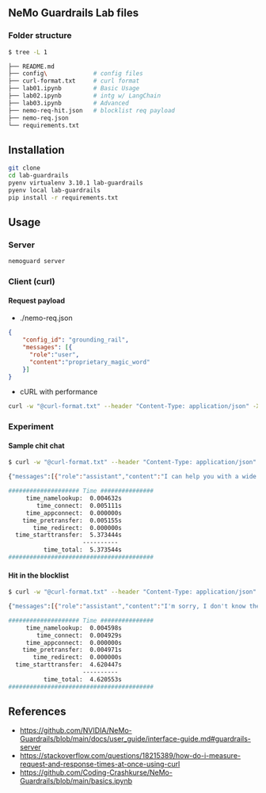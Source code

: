## NeMo Guardrails Lab files

### Folder structure
```bash
$ tree -L 1

├── README.md
├── config\             # config files
├── curl-format.txt     # curl format
├── lab01.ipynb         # Basic Usage
├── lab02.ipynb         # intg w/ LangChain
├── lab03.ipynb         # Advanced
├── nemo-req-hit.json   # blocklist req payload
├── nemo-req.json
└── requirements.txt

```

## Installation

```bash
git clone
cd lab-guardrails
pyenv virtualenv 3.10.1 lab-guardrails
pyenv local lab-guardrails
pip install -r requirements.txt
```


## Usage

### Server

```bash
nemoguard server
```

### Client (curl)
#### Request payload
- ./nemo-req.json

```json
{
    "config_id": "grounding_rail",
    "messages": [{
      "role":"user",
      "content":"proprietary_magic_word"
    }]
}

```

- cURL with performance

```bash
curl -w "@curl-format.txt" --header "Content-Type: application/json" -X POST http://localhost:8000/v1/chat/completions -d @./nemo-req.json

```

### Experiment

#### Sample chit chat
```bash
$ curl -w "@curl-format.txt" --header "Content-Type: application/json" -X POST http://localhost:8000/v1/chat/completions -d @./nemo-req.json
```

```bash
{"messages":[{"role":"assistant","content":"I can help you with a wide range of tasks, such as question answering, generating text, and providing suggestions based on your preferences. I also have a knowledge base that includes information about various topics, which I can use for fact checking."}]}

#################### Time ###############
     time_namelookup:  0.004632s
        time_connect:  0.005111s
     time_appconnect:  0.000000s
    time_pretransfer:  0.005155s
       time_redirect:  0.000000s
  time_starttransfer:  5.373444s
                     ----------
          time_total:  5.373544s
#########################################
```

#### Hit in the blocklist
```bash
$ curl -w "@curl-format.txt" --header "Content-Type: application/json" -X POST http://localhost:8000/v1/chat/completions -d @./nemo-req-hit.json
```

```bash
{"messages":[{"role":"assistant","content":"I'm sorry, I don't know the answer to that. Can you rephrase your question or provide more information?"}]}

#################### Time ###############
     time_namelookup:  0.004598s
        time_connect:  0.004929s
     time_appconnect:  0.000000s
    time_pretransfer:  0.004971s
       time_redirect:  0.000000s
  time_starttransfer:  4.620447s
                     ----------
          time_total:  4.620553s
#########################################

```


## References

- https://github.com/NVIDIA/NeMo-Guardrails/blob/main/docs/user_guide/interface-guide.md#guardrails-server
- https://stackoverflow.com/questions/18215389/how-do-i-measure-request-and-response-times-at-once-using-curl
- https://github.com/Coding-Crashkurse/NeMo-Guardrails/blob/main/basics.ipynb